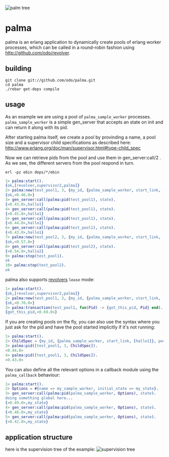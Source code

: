 ![palm tree](https://raw.githubusercontent.com/odo/palma/e1b776c94a944ce4ac056458e9292ec112919617/doc/palm_tree.png "palm tree")

# palma


palma is an erlang application to dynamically create pools of erlang worker processes, which can be called in a round-robin fashion using http://github.com/odo/revolver.

## building

```
git clone git://github.com/odo/palma.git
cd palma
./rebar get-deps compile
```

## usage

As an example we are using a pool of `palma_sample_worker` processes. `palma_sample_worker` is a simple gen_server that accepts an state on init and can return it along with its pid.

After starting palma itself, we create a pool by provinding a name, a pool size and a supervisor child specifications as described here: http://www.erlang.org/doc/man/supervisor.html#type-child_spec

Now we can retrieve pids from the pool and use them in gen_server:call/2 .
As we see, the different servers from the pool respond in turn.

`erl -pz ebin deps/*/ebin`

```erlang
1> palma:start().
{ok,[revolver,supervisor2,palma]}
2> palma:new(test_pool1, 3, {my_id, {palma_sample_worker, start_link, [hallo1]}, permanent, 1000, worker, [palma_sample_worker]}).
{ok,<0.46.0>}
3> gen_server:call(palma:pid(test_pool1), state).
{<0.43.0>,hallo1}
4> gen_server:call(palma:pid(test_pool1), state).
{<0.45.0>,hallo1}
5> gen_server:call(palma:pid(test_pool1), state).
{<0.44.0>,hallo1}
6> gen_server:call(palma:pid(test_pool1), state).
{<0.43.0>,hallo1}
7> palma:new(test_pool2, 3, {my_id, {palma_sample_worker, start_link, [hallo2]}, permanent, 1000, worker, [palma_sample_worker]}).
{ok,<0.57.0>}
8> gen_server:call(palma:pid(test_pool2), state).
{<0.54.0>,hallo2}
9> palma:stop(test_pool1).
ok
10> palma:stop(test_pool2).
ok
```

palma also supports [revolvers](https://github.com/odo/revolver) `lease` mode:

```erlang
1> palma:start().
{ok,[revolver,supervisor2,palma]}
2> palma:new(test_pool1, 3, {my_id, {palma_sample_worker, start_link, [hallo1]}, permanent, 1000, worker, [palma_sample_worker]}, 1000, #{max_message_queue_length => lease}).
{ok,<0.70.0>}
3> palma:transaction(test_pool1, fun(Pid) -> {got_this_pid, Pid} end).
{got_this_pid,<0.69.0>}
```

If you are creating pools on the fly, you can also use the syntax where you just ask for the pid and have the pool started implicitly if it's not running:

```erlang
1> palma:start().
2> ChildSpec = {my_id, {palma_sample_worker, start_link, [hallo1]}, permanent, 1000, worker, [palma_sample_worker]}.
3> palma:pid([test_pool1, 3, ChildSpec]).
<0.44.0>
4> palma:pid([test_pool1, 3, ChildSpec]).
<0.43.0>
```

You can also define all the relevant options in a callback module using the `palma_callback` behaviour:

```erlang
1> palma:start().
2> Options = #{name => my_sample_worker, initial_state => my_state}.
3> gen_server:call(palma:pid(palma_sample_worker, Options), state).
doing something global here...
{<0.49.0>,my_state}
4> gen_server:call(palma:pid(palma_sample_worker, Options), state).
{<0.48.0>,my_state}
5> gen_server:call(palma:pid(palma_sample_worker, Options), state).
{<0.42.0>,my_state}
```

## application structure

here is the supervision tree of the example:
![supervision tree](../master/doc/palma_tree.png?raw=true "supervision tree")
